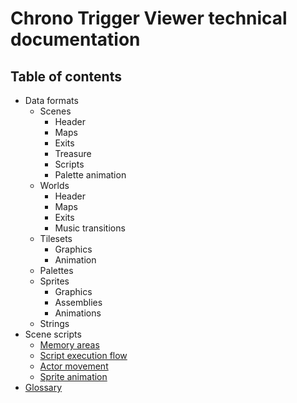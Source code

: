 # Chrono Trigger Viewer technical documentation

## Table of contents

- Data formats
  - Scenes
    - Header
    - Maps
    - Exits
    - Treasure
    - Scripts
    - Palette animation
  - Worlds
    - Header
    - Maps
    - Exits
    - Music transitions
  - Tilesets
    - Graphics
    - Animation
  - Palettes
  - Sprites
    - Graphics
    - Assemblies
    - Animations
  - Strings
- Scene scripts
  - [Memory areas](scene_scripts/memory_areas.md)
  - [Script execution flow](scene_scripts/script_execution_flow.md)
  - [Actor movement](scene_scripts/actor_movement.md)
  - [Sprite animation](scene_scripts/sprite_animation.md)
- [Glossary](glossary.md)
